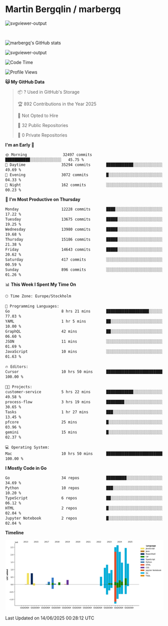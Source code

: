 # Martin Bergqlin / marbergq

![svgviewer-output](https://user-images.githubusercontent.com/2405410/206014777-22d41ecb-c24f-421d-b7d9-bba2cb5bb0de.svg)

<br>

<!--- [![Martin's Week](https://github-readme-stats.vercel.app/api/wakatime?username=marbergq&theme=dark)](https://github.com/anuraghazra/github-readme-stats) -->

![marbergq's GitHub stats](https://github-readme-stats.vercel.app/api?username=marbergq&count_private=true&show_icons=true)

![svgviewer-output](https://wakatime.com/badge/user/3f0a2069-6683-4e19-9a4a-7d21ea815067.svg)

<!--START_SECTION:waka-->
![Code Time](http://img.shields.io/badge/Code%20Time-5%2C163%20hrs%207%20mins-blue)

![Profile Views](http://img.shields.io/badge/Profile%20Views-0-blue)

**🐱 My GitHub Data** 

> 📦 ? Used in GitHub's Storage 
 > 
> 🏆 892 Contributions in the Year 2025
 > 
> 🚫 Not Opted to Hire
 > 
> 📜 32 Public Repositories 
 > 
> 🔑 0 Private Repositories 
 > 
**I'm an Early 🐤** 

```text
🌞 Morning                32497 commits       ███████████░░░░░░░░░░░░░░   45.75 % 
🌆 Daytime                35294 commits       ████████████░░░░░░░░░░░░░   49.69 % 
🌃 Evening                3072 commits        █░░░░░░░░░░░░░░░░░░░░░░░░   04.33 % 
🌙 Night                  162 commits         ░░░░░░░░░░░░░░░░░░░░░░░░░   00.23 % 
```
📅 **I'm Most Productive on Thursday** 

```text
Monday                   12228 commits       ████░░░░░░░░░░░░░░░░░░░░░   17.22 % 
Tuesday                  13675 commits       █████░░░░░░░░░░░░░░░░░░░░   19.25 % 
Wednesday                13980 commits       █████░░░░░░░░░░░░░░░░░░░░   19.68 % 
Thursday                 15186 commits       █████░░░░░░░░░░░░░░░░░░░░   21.38 % 
Friday                   14643 commits       █████░░░░░░░░░░░░░░░░░░░░   20.62 % 
Saturday                 417 commits         ░░░░░░░░░░░░░░░░░░░░░░░░░   00.59 % 
Sunday                   896 commits         ░░░░░░░░░░░░░░░░░░░░░░░░░   01.26 % 
```


📊 **This Week I Spent My Time On** 

```text
🕑︎ Time Zone: Europe/Stockholm

💬 Programming Languages: 
Go                       8 hrs 21 mins       ███████████████████░░░░░░   77.03 % 
YAML                     1 hr 5 mins         ██░░░░░░░░░░░░░░░░░░░░░░░   10.00 % 
GraphQL                  42 mins             ██░░░░░░░░░░░░░░░░░░░░░░░   06.60 % 
JSON                     11 mins             ░░░░░░░░░░░░░░░░░░░░░░░░░   01.69 % 
JavaScript               10 mins             ░░░░░░░░░░░░░░░░░░░░░░░░░   01.63 % 

🔥 Editors: 
Cursor                   10 hrs 50 mins      █████████████████████████   100.00 % 

🐱‍💻 Projects: 
customer-service         5 hrs 22 mins       ████████████░░░░░░░░░░░░░   49.58 % 
process-flow             3 hrs 19 mins       ████████░░░░░░░░░░░░░░░░░   30.65 % 
Tasks                    1 hr 27 mins        ███░░░░░░░░░░░░░░░░░░░░░░   13.45 % 
pfcore                   25 mins             █░░░░░░░░░░░░░░░░░░░░░░░░   03.96 % 
gemini                   15 mins             █░░░░░░░░░░░░░░░░░░░░░░░░   02.37 % 

💻 Operating System: 
Mac                      10 hrs 50 mins      █████████████████████████   100.00 % 
```

**I Mostly Code in Go** 

```text
Go                       34 repos            █████████░░░░░░░░░░░░░░░░   34.69 % 
Python                   10 repos            ███░░░░░░░░░░░░░░░░░░░░░░   10.20 % 
TypeScript               6 repos             ██░░░░░░░░░░░░░░░░░░░░░░░   06.12 % 
HTML                     2 repos             █░░░░░░░░░░░░░░░░░░░░░░░░   02.04 % 
Jupyter Notebook         2 repos             █░░░░░░░░░░░░░░░░░░░░░░░░   02.04 % 
```



**Timeline**

![Lines of Code chart](https://raw.githubusercontent.com/marbergq/marbergq/main/assets/bar_graph.png)


 Last Updated on 14/06/2025 00:28:12 UTC
<!--END_SECTION:waka-->
